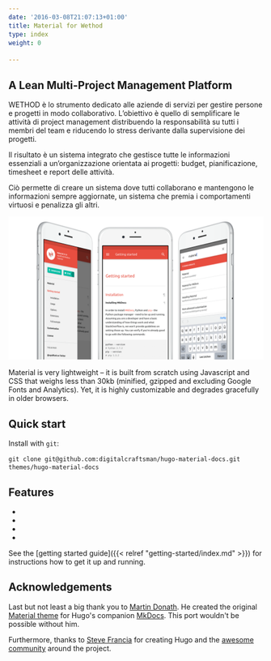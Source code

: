 ```yaml
---
date: '2016-03-08T21:07:13+01:00'
title: Material for Wethod
type: index
weight: 0

---
```

## A Lean Multi-Project Management Platform

WETHOD è lo strumento dedicato alle aziende di servizi per gestire persone e progetti in modo collaborativo. L’obiettivo è quello di semplificare le attività di project management distribuendo la responsabilità su tutti i membri del team e riducendo lo stress derivante dalla supervisione dei progetti.

Il risultato è un sistema integrato che gestisce tutte le informazioni essenziali a un’organizzazione orientata ai progetti: budget, pianificazione, timesheet e report delle attività.

Ciò permette di creare un sistema dove tutti collaborano e mantengono le informazioni sempre aggiornate, un sistema che premia i comportamenti virtuosi e penalizza gli altri.

![Material Screenshot](/images/screen.png)

Material is very lightweight – it is built from scratch using Javascript and
CSS that weighs less than 30kb (minified, gzipped and excluding Google Fonts
and Analytics). Yet, it is highly customizable and degrades gracefully in older
browsers.

## Quick start

Install with `git`:

```
git clone git@github.com:digitalcraftsman/hugo-material-docs.git themes/hugo-material-docs

```

## Features

*

*

*

*

See the [getting started guide]({{< relref "getting-started/index.md" >}}) for instructions how to get
it up and running.

## Acknowledgements

Last but not least a big thank you to [Martin Donath](https://github.com/squidfunk). He created the original [Material theme](https://github.com/squidfunk/mkdocs-material) for Hugo's companion [MkDocs](http://www.mkdocs.org/). This port wouldn't be possible without him.

Furthermore, thanks to [Steve Francia](https://gihub.com/spf13) for creating Hugo and the [awesome community](https://github.com/spf13/hugo/graphs/contributors) around the project.